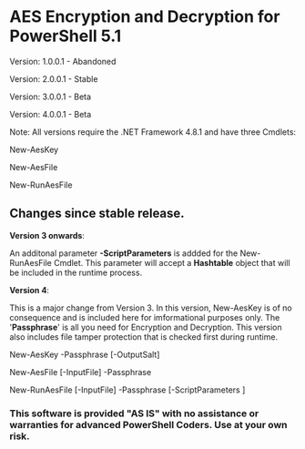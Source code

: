 # AES Encryption and Decryption for PowerShell 5.1

Version: 1.0.0.1 - Abandoned

Version: 2.0.0.1 - Stable

Version: 3.0.0.1 - Beta

Version: 4.0.0.1 - Beta

Note: All versions require the .NET Framework 4.8.1 and have three Cmdlets:

New-AesKey

New-AesFile

New-RunAesFile

## Changes since stable release.

**Version 3 onwards**:

An additonal parameter **-ScriptParameters** is addded for the New-RunAesFile Cmdlet.  This parameter will accept a **Hashtable** object that will be included in the runtime process.

**Version 4**: 

This is a major change from Version 3. In this version, New-AesKey is of no consequence and is included here for imformational purposes only. The '**Passphrase**' is all you need for Encryption and Decryption. This version also includes file tamper protection that is checked first during runtime.

New-AesKey -Passphrase <string> [-OutputSalt] 

New-AesFile [-InputFile] <string> -Passphrase <string> 

New-RunAesFile [-InputFile] <string> -Passphrase <string> [-ScriptParameters <hashtable>] 


### This software is provided "AS IS" with no assistance or warranties for advanced PowerShell Coders. Use at your own risk.
